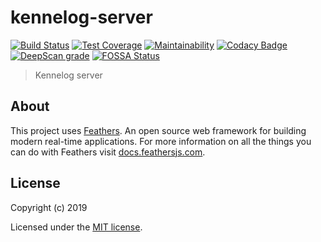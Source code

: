 # kennelog-server

[![Build Status](https://travis-ci.com/roris/kennelog.svg?branch=master)](https://travis-ci.com/roris/kennelog)
[![Test Coverage](https://api.codeclimate.com/v1/badges/967b1c552bab831b7731/test_coverage)](https://codeclimate.com/github/roris/kennelog/test_coverage)
[![Maintainability](https://api.codeclimate.com/v1/badges/967b1c552bab831b7731/maintainability)](https://codeclimate.com/github/roris/kennelog/maintainability)
[![Codacy Badge](https://api.codacy.com/project/badge/Grade/bfd396bd53bf4f4b8de2227e27d2b8ec)](https://www.codacy.com/app/roris/kennelog?utm_source=github.com&utm_medium=referral&utm_content=roris/kennelog&utm_campaign=Badge_Grade)
[![DeepScan grade](https://deepscan.io/api/teams/5027/projects/6823/branches/59342/badge/grade.svg)](https://deepscan.io/dashboard#view=project&tid=5027&pid=6823&bid=59342)
[![FOSSA Status](https://app.fossa.io/api/projects/git%2Bgithub.com%2Froris%2Fkennelog.svg?type=shield)](https://app.fossa.io/projects/git%2Bgithub.com%2Froris%2Fkennelog?ref=badge_shield)

> Kennelog server

## About

This project uses [Feathers](http://feathersjs.com). An open source web framework for building modern real-time applications.
For more information on all the things you can do with Feathers visit [docs.feathersjs.com](http://docs.feathersjs.com).

## License

Copyright (c) 2019

Licensed under the [MIT license](LICENSE).
